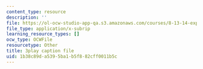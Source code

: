 ```yaml
---
content_type: resource
description: ''
file: https://ol-ocw-studio-app-qa.s3.amazonaws.com/courses/8-13-14-experimental-physics-i-ii-junior-lab-fall-2016-spring-2017/1b38c89da5395ba1b5f882cff0011b5c_6yXA-M8WAY8.vtt
file_type: application/x-subrip
learning_resource_types: []
ocw_type: OCWFile
resourcetype: Other
title: 3play caption file
uid: 1b38c89d-a539-5ba1-b5f8-82cff0011b5c
---
```

